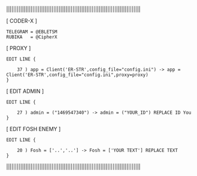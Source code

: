 |||||||||||||||||||||||||||||||||||||||||||||||||||||||||||||||||||||||||||||

[ CODER-X ]

	TELEGRAM = @EBLETSM
	RUBIKA   = @CipherX

[ PROXY ]
	
	EDIT LINE {

		37 ) app = Client('ER-STR',config_file="config.ini") -> app = Client('ER-STR',config_file="config.ini",proxy=proxy) 
	}

[ EDIT ADMIN ]

	EDIT LINE {

		27 ) admin = ("1469547340") -> admin = ("YOUR_ID") REPLACE ID You
	}

[ EDIT FOSH ENEMY ]

	EDIT LINE {

		20 ) Fosh = ['..','..'] -> Fosh = ['YOUR TEXT'] REPLACE TEXT
	}

|||||||||||||||||||||||||||||||||||||||||||||||||||||||||||||||||||||||||||||